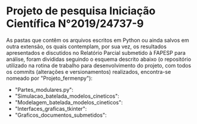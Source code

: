 # Projeto de pesquisa Iniciação Científica N°2019/24737-9
As pastas que contêm os arquivos escritos em Python ou ainda salvos em outra extensão, os quais contemplam, por sua vez, os resultados apresentados e discutidos no Relatório Parcial submetido à FAPESP para análise, foram divididas seguindo o esquema descrito abaixo (o repositório utilizado na rotina de trabalho para desenvolvimento do projeto, com todos os commits (alterações e versionamentos) realizados, encontra-se nomeado por "Projeto_fermenpy"):
- "Partes_modulares.py":
- "Simulacao_batelada_modelos_cineticos":
- "Modelagem_batelada_modelos_cineticos":
- "Interfaces_graficas_tkinter":
- "Graficos_documentos_submetidos":

